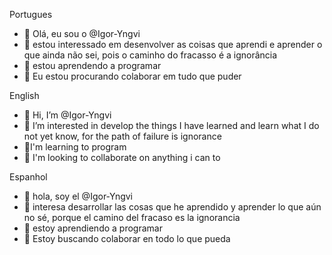 Portugues
- 👋 Olá, eu sou o @Igor-Yngvi
- 👀 estou interessado em desenvolver as coisas que aprendi e aprender o que ainda não sei, pois o caminho do fracasso é a ignorância
- 🌱 estou aprendendo a programar 
- 💞️ Eu estou procurando colaborar em tudo que puder 

English
- 👋 Hi, I’m @Igor-Yngvi
- 👀 I’m interested in develop the things I have learned and learn what I do not yet know, for the path of failure is ignorance
- 🌱I'm learning to program
- 💞️ I'm looking to collaborate on anything i can to 

Espanhol
- 👋 hola, soy el @Igor-Yngvi
- 👀 interesa desarrollar las cosas que he aprendido y aprender lo que aún no sé, porque el camino del fracaso es la ignorancia
- 🌱 estoy aprendiendo a programar 
- 💞️ Estoy buscando colaborar en todo lo que pueda

<!---
Igor-Yngvi/Igor-Yngvi is a ✨ special ✨ repository because its `README.md` (this file) appears on your GitHub profile.
You can click the Preview link to take a look at your changes.
--->
